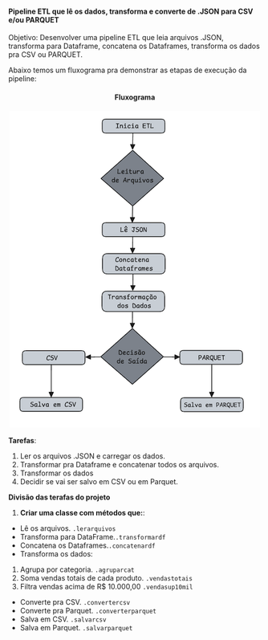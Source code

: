 #### Pipeline ETL que lê os dados, transforma e converte de .JSON para CSV e/ou PARQUET

Objetivo: Desenvolver uma pipeline ETL que leia arquivos .JSON, transforma para Dataframe, concatena os Dataframes, 
transforma os dados pra CSV ou PARQUET.

Abaixo temos um fluxograma pra demonstrar as etapas de execução da pipeline:

<div align="center"> <h4>Fluxograma<h4> </div>

<div align="center"> 
<img src="Fluxograma.png" alt="Fluxograma">
</div>

 **Tarefas**:

1. Ler os arquivos .JSON e carregar os dados.
2. Transformar pra Dataframe e concatenar todos os arquivos.
3. Transformar os dados
4. Decidir se vai ser salvo em CSV ou em Parquet.

**Divisão das terafas do projeto**

1. **Criar uma classe com métodos que:**:
    
* Lê os arquivos. `.lerarquivos`
* Transforma para DataFrame.`.transformardf`
* Concatena os Dataframes.`.concatenardf`
* Transforma os dados:
1. Agrupa por categoria. `.agruparcat`
2. Soma vendas totais de cada produto. `.vendastotais`
3. Filtra vendas acima de R$ 10.000,00 `.vendasup10mil`
* Converte pra CSV. `.convertercsv`
* Converte pra Parquet. `.converterparquet`
* Salva em CSV. `.salvarcsv`
* Salva em Parquet. `.salvarparquet`
